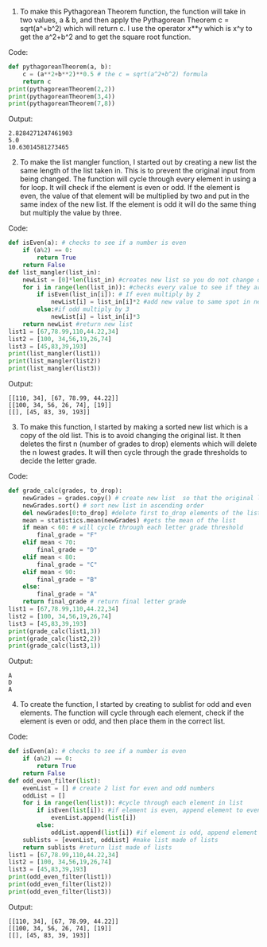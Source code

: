 1.	To make this Pythagorean Theorem function, the function will take in two values, a & b, and then apply the Pythagorean Theorem c = sqrt(a^+b^2)  which will return c. 
I use the operator x**y which is x^y to get the a^2+b^2 and to get the square root function.

Code:
 
```python
def pythagoreanTheorem(a, b):
    c = (a**2+b**2)**0.5 # the c = sqrt(a^2+b^2) formula
    return c
print(pythagoreanTheorem(2,2))
print(pythagoreanTheorem(3,4))
print(pythagoreanTheorem(7,8))
```
Output:
```
2.8284271247461903 
5.0 
10.63014581273465 
```
2. To make the list mangler function, I started out by creating a new list the same length of the list taken in.
This is to prevent the original input from being changed. 
The function will cycle through every element in using a for loop. 
It will check if the element is even or odd. If the element is even, the value of that element will be multiplied by two and put in the same index of the new list. 
If the element is odd it will do the same thing but multiply the value by three. 

Code: 
```python
def isEven(a): # checks to see if a number is even
    if (a%2) == 0:
        return True
    return False
def list_mangler(list_in):
    newList = [0]*len(list_in) #creates new list so you do not change old list
    for i in range(len(list_in)): #checks every value to see if they are even or odd
        if isEven(list_in[i]): # If even multiply by 2
            newList[i] = list_in[i]*2 #add new value to same spot in new list
        else:#if odd multiply by 3
            newList[i] = list_in[i]*3
    return newList #return new list
list1 = [67,78.99,110,44.22,34]
list2 = [100, 34,56,19,26,74]
list3 = [45,83,39,193]
print(list_mangler(list1))
print(list_mangler(list2))
print(list_mangler(list3))
 ```
 
 Output: 
 
 ```
[[110, 34], [67, 78.99, 44.22]]
[[100, 34, 56, 26, 74], [19]]
[[], [45, 83, 39, 193]]
```
3. To make this function, I started by making a sorted new list which is a copy of the old list. 
This is to avoid changing the original list. 
It then deletes the first n (number of grades to drop) elements which will delete the n lowest grades.
It will then cycle through the grade thresholds to decide the letter grade.

Code:

```python
def grade_calc(grades, to_drop):
    newGrades = grades.copy() # create new list  so that the original list is not affected
    newGrades.sort() # sort new list in ascending order
    del newGrades[0:to_drop] #delete first to_drop elements of the list which eliminates the n lowest number of elements
    mean = statistics.mean(newGrades) #gets the mean of the list
    if mean < 60: # will cycle through each letter grade threshold
        final_grade = "F"
    elif mean < 70:
        final_grade = "D"
    elif mean < 80:
        final_grade = "C"
    elif mean < 90:
        final_grade = "B"
    else:
        final_grade = "A"
    return final_grade # return final letter grade
list1 = [67,78.99,110,44.22,34]
list2 = [100, 34,56,19,26,74]
list3 = [45,83,39,193]
print(grade_calc(list1,3))
print(grade_calc(list2,2))
print(grade_calc(list3,1))
```

Output:

```
A
D
A
```
4.	To create the function, I started by creating to sublist for odd and even elements. 
The function will cycle through each element, check if the element is even or odd, and then place them in the correct list.

Code: 
```python 
def isEven(a): # checks to see if a number is even
    if (a%2) == 0:
        return True
    return False
def odd_even_filter(list):
    evenList = [] # create 2 list for even and odd numbers
    oddList = []
    for i in range(len(list)): #cycle through each element in list
        if isEven(list[i]): #if element is even, append element to even list
            evenList.append(list[i])
        else:
            oddList.append(list[i]) #if element is odd, append element to odd list
    sublists = [evenList, oddList] #make list made of lists
    return sublists #return list made of lists
list1 = [67,78.99,110,44.22,34]
list2 = [100, 34,56,19,26,74]
list3 = [45,83,39,193]
print(odd_even_filter(list1))
print(odd_even_filter(list2))
print(odd_even_filter(list3))
```

Output:

```
[[110, 34], [67, 78.99, 44.22]]
[[100, 34, 56, 26, 74], [19]]
[[], [45, 83, 39, 193]]
```
